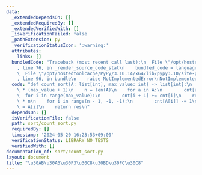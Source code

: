 ```yaml
---
data:
  _extendedDependsOn: []
  _extendedRequiredBy: []
  _extendedVerifiedWith: []
  _isVerificationFailed: false
  _pathExtension: py
  _verificationStatusIcon: ':warning:'
  attributes:
    links: []
  bundledCode: "Traceback (most recent call last):\n  File \"/opt/hostedtoolcache/PyPy/3.10.14/x64/lib/pypy3.10/site-packages/onlinejudge_verify/documentation/build.py\"\
    , line 76, in _render_source_code_stat\n    bundled_code = language.bundle(\n\
    \  File \"/opt/hostedtoolcache/PyPy/3.10.14/x64/lib/pypy3.10/site-packages/onlinejudge_verify/languages/python.py\"\
    , line 96, in bundle\n    raise NotImplementedError\nNotImplementedError\n"
  code: "def count_sort(A: list[int], max_value: int) -> list[int]:\n    cnt = [0]\
    \ * (max_value + 1)\n    n = len(A)\n    for a in A:\n        cnt[a] += 1\n  \
    \  for i in range(max_value):\n        cnt[i + 1] += cnt[i]\n    res = [None]\
    \ * n\n    for i in range(n - 1, -1, -1):\n        cnt[A[i]] -= 1\n        res[cnt[A[i]]]\
    \ = A[i]\n    return res\n"
  dependsOn: []
  isVerificationFile: false
  path: sort/count_sort.py
  requiredBy: []
  timestamp: '2024-05-20 16:23:53+09:00'
  verificationStatus: LIBRARY_NO_TESTS
  verifiedWith: []
documentation_of: sort/count_sort.py
layout: document
title: "\u30AB\u30A6\u30F3\u30C8\u30BD\u30FC\u30C8"
---
```

